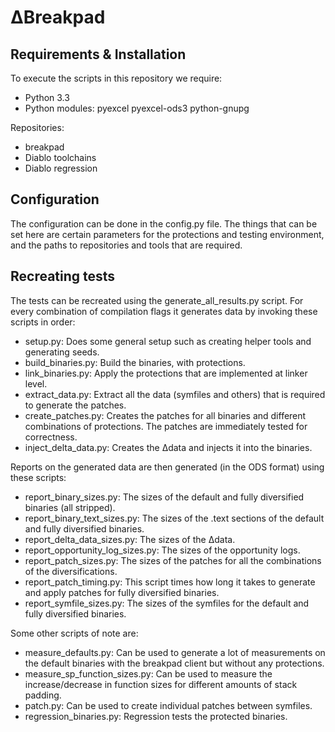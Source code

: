 # ∆Breakpad

## Requirements & Installation
To execute the scripts in this repository we require:
- Python 3.3
- Python modules: pyexcel pyexcel-ods3 python-gnupg

Repositories:
- breakpad
- Diablo toolchains
- Diablo regression

## Configuration
The configuration can be done in the config.py file. The things that can be set here are certain parameters for the protections and testing environment, and the paths to repositories and tools that are required.

## Recreating tests
The tests can be recreated using the generate_all_results.py script. For every combination of compilation flags it generates data by invoking these scripts in order:
- setup.py: Does some general setup such as creating helper tools and generating seeds.
- build_binaries.py: Build the binaries, with protections.
- link_binaries.py: Apply the protections that are implemented at linker level.
- extract_data.py: Extract all the data (symfiles and others) that is required to generate the patches.
- create_patches.py: Creates the patches for all binaries and different combinations of protections. The patches are immediately tested for correctness.
- inject_delta_data.py: Creates the ∆data and injects it into the binaries.

Reports on the generated data are then generated (in the ODS format) using these scripts:
- report_binary_sizes.py: The sizes of the default and fully diversified binaries (all stripped).
- report_binary_text_sizes.py: The sizes of the .text sections of the default and fully diversified binaries.
- report_delta_data_sizes.py: The sizes of the ∆data.
- report_opportunity_log_sizes.py: The sizes of the opportunity logs.
- report_patch_sizes.py: The sizes of the patches for all the combinations of the diversifications.
- report_patch_timing.py: This script times how long it takes to generate and apply patches for fully diversified binaries.
- report_symfile_sizes.py: The sizes of the symfiles for the default and fully diversified binaries.

Some other scripts of note are:
- measure_defaults.py: Can be used to generate a lot of measurements on the default binaries with the breakpad client but without any protections.
- measure_sp_function_sizes.py: Can be used to measure the increase/decrease in function sizes for different amounts of stack padding.
- patch.py: Can be used to create individual patches between symfiles.
- regression_binaries.py: Regression tests the protected binaries.
